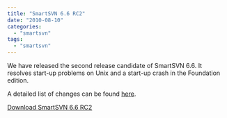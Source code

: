 ```yaml
---
title: "SmartSVN 6.6 RC2"
date: "2010-08-10"
categories: 
  - "smartsvn"
tags: 
  - "smartsvn"
---
```


We have released the second release candidate of SmartSVN 6.6. It resolves start-up problems on Unix and a start-up crash in the Foundation edition.

A detailed list of changes can be found [here](http://www.syntevo.com/smartsvn/changelog-eap.txt).

[Download SmartSVN 6.6 RC2](http://www.syntevo.com/smartsvn/early-access.html)
